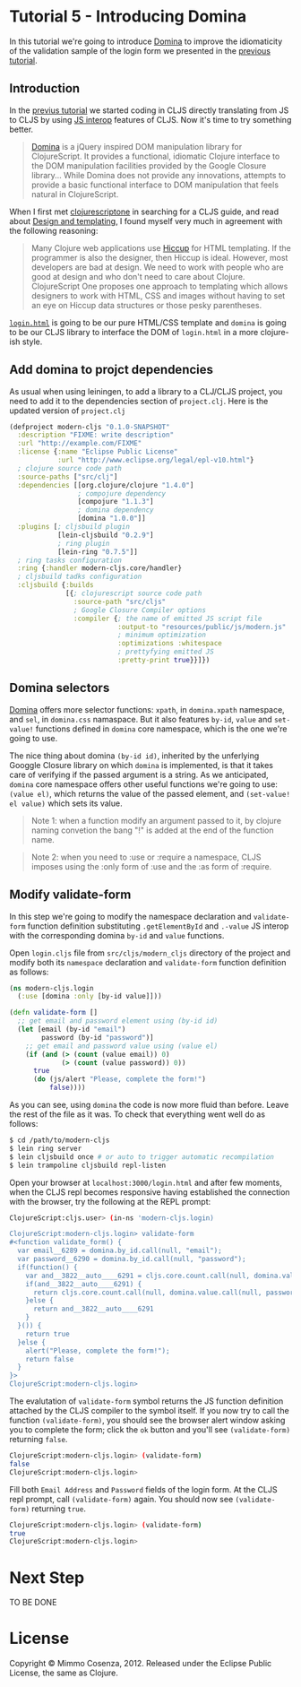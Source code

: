 # Tutorial 5 - Introducing Domina

In this tutorial we're going to introduce [Domina][1] to improve the
idiomaticity of the validation sample of the login form we presented in
the [previous tutorial][2].

## Introduction

In the [previus tutorial][2] we started coding in CLJS directly
translating from JS to CLJS by using [JS interop][7] features of CLJS. Now
it's time to try something better.

> [Domina][1] is a jQuery inspired DOM manipulation library for
> ClojureScript. It provides a functional, idiomatic Clojure interface
> to the DOM manipulation facilities provided by the Google Closure
> library...  While Domina does not provide any innovations, attempts to
> provide a basic functional interface to DOM manipulation that feels
> natural in ClojureScript.

When I first met [clojurescriptone][3] in searching for a CLJS guide,
and read about [Design and templating][4], I found myself very much in
agreement with the following reasoning:

> Many Clojure web applications use [Hiccup][5] for HTML templating. If
> the programmer is also the designer, then Hiccup is ideal. However,
> most developers are bad at design. We need to work with people who are
> good at design and who don't need to care about Clojure. ClojureScript
> One proposes one approach to templating which allows designers to work
> with HTML, CSS and images without having to set an eye on Hiccup data
> structures or those pesky parentheses.

[`login.html`][8] is going to be our pure HTML/CSS template and `domina`
is going to be our CLJS library to interface the DOM of `login.html` in
a more clojure-ish style.

## Add domina to projct dependencies

As usual when using leiningen, to add a library to a CLJ/CLJS project,
you need to add it to the dependencies section of `project.clj`. Here is
the updated version of `project.clj`

```clojure
(defproject modern-cljs "0.1.0-SNAPSHOT"
  :description "FIXME: write description"
  :url "http://example.com/FIXME"
  :license {:name "Eclipse Public License"
            :url "http://www.eclipse.org/legal/epl-v10.html"}
  ; clojure source code path
  :source-paths ["src/clj"]
  :dependencies [[org.clojure/clojure "1.4.0"]
                 ; compojure dependency
                 [compojure "1.1.3"]
                 ; domina dependency
                 [domina "1.0.0"]]
  :plugins [; cljsbuild plugin
            [lein-cljsbuild "0.2.9"]
            ; ring plugin
            [lein-ring "0.7.5"]]
  ; ring tasks configuration
  :ring {:handler modern-cljs.core/handler}
  ; cljsbuild tadks configuration
  :cljsbuild {:builds
              [{; clojurescript source code path
                :source-path "src/cljs"
                ; Google Closure Compiler options
                :compiler {; the name of emitted JS script file
                           :output-to "resources/public/js/modern.js"
                           ; minimum optimization
                           :optimizations :whitespace
                           ; prettyfying emitted JS
                           :pretty-print true}}]})
```

## Domina selectors

[Domina][1] offers more selector functions: `xpath`, in `domina.xpath`
namespace, and `sel`, in `domina.css` namaspace. But it also features
`by-id`, `value` and `set-value!` functions defined in `domina` core
namespace, which is the one we're going to use.

The nice thing about domina `(by-id id)`, inherited by the unferlying
Googgle Closure library on which `domina` is implemented, is that it
takes care of verifying if the passed argument is a string. As we
anticipated, `domina` core namespace offers other useful functions we're
going to use: `(value el)`, which returns the value of the passed
element, and `(set-value! el value)` which sets its value.

> Note 1: when a function modify an argument passed to it, by clojure
> naming convetion the bang "!" is added at the end of the function
> name.

> Note 2: when you need to :use or :require a namespace, CLJS imposes
> using the :only form of :use and the :as form of :require.

## Modify validate-form

In this step we're going to modify the namespace declaration and
`validate-form` function definition substituting `.getElementById` and
`.-value` JS interop with the corresponding domina `by-id` and `value`
functions.

Open `login.cljs` file from `src/cljs/modern_cljs` directory of the
project and modify both its `namespace` declaration and `validate-form`
function definition as follows:

```clojure
(ns modern-cljs.login
  (:use [domina :only [by-id value]]))

(defn validate-form []
  ;; get email and password element using (by-id id)
  (let [email (by-id "email")
        password (by-id "password")]
    ;; get email and password value using (value el)
    (if (and (> (count (value email)) 0)
             (> (count (value password)) 0))
      true
      (do (js/alert "Please, complete the form!")
          false))))
```

As you can see, using `domina` the code is now more fluid than before.
Leave the rest of the file as it was. To check that everything went well
do as follows:

```bash
$ cd /path/to/modern-cljs
$ lein ring server
$ lein cljsbuild once # or auto to trigger automatic recompilation
$ lein trampoline cljsbuild repl-listen
```

Open your browser at `localhost:3000/login.html` and after few moments,
when the CLJS repl becomes responsive having established the connection
with the browser, try the following at the REPL prompt:

```bash
ClojureScript:cljs.user> (in-ns 'modern-cljs.login)

ClojureScript:modern-cljs.login> validate-form
#<function validate_form() {
  var email__6289 = domina.by_id.call(null, "email");
  var password__6290 = domina.by_id.call(null, "password");
  if(function() {
    var and__3822__auto____6291 = cljs.core.count.call(null, domina.value.call(null, email__6289)) > 0;
    if(and__3822__auto____6291) {
      return cljs.core.count.call(null, domina.value.call(null, password__6290)) > 0
    }else {
      return and__3822__auto____6291
    }
  }()) {
    return true
  }else {
    alert("Please, complete the form!");
    return false
  }
}>
ClojureScript:modern-cljs.login>
```

The evalutation of `validate-form` symbol returns the JS function
definition attached by the CLJS compiler to the symbol itself. If you
now try to call the function `(validate-form)`, you should see the
browser alert window asking you to complete the form; click the `ok`
button and you'll see `(validate-form)` returning `false`.

```bash
ClojureScript:modern-cljs.login> (validate-form)
false
ClojureScript:modern-cljs.login>
```

Fill both `Email Address` and `Password` fields of the login form. At
the CLJS repl prompt, call `(validate-form)` again. You should now see
`(validate-form)` returning `true`.

```bash
ClojureScript:modern-cljs.login> (validate-form)
true
ClojureScript:modern-cljs.login>
```

# Next Step

TO BE DONE

# License

Copyright © Mimmo Cosenza, 2012. Released under the Eclipse Public
License, the same as Clojure.

[1]: https://github.com/levand/domina
[2]: https://github.com/magomimmo/modern-cljs/blob/master/doc/tutorial-04.md
[3]: https://github.com/brentonashworth/one
[4]: https://github.com/brentonashworth/one/wiki/Design-and-templating
[5]: https://github.com/weavejester/hiccup
[6]: http://www.larryullman.com/books/modern-javascript-develop-and-design/
[7]: https://github.com/clojure/clojurescript/wiki/Differences-from-Clojure
[8]: https://github.com/magomimmo/modern-cljs/blob/master/doc/tutorial-04.md#porting-to-clojurescript
